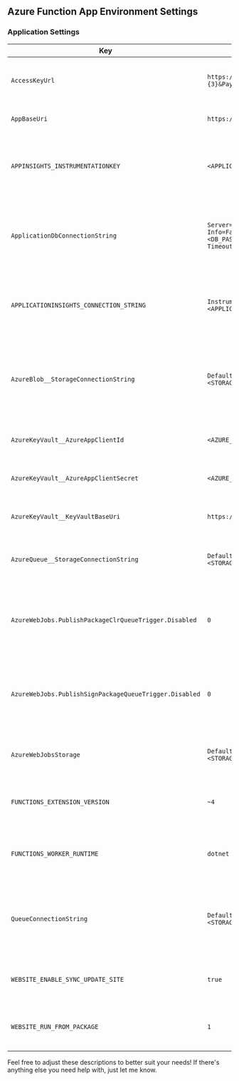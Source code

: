 ﻿## Azure Function App Environment Settings

### Application Settings

| Key                                        | Value                                                                                              | Description |
|--------------------------------------------|----------------------------------------------------------------------------------------------------|-------------|
| `AccessKeyUrl`                             | `https://opencredentialpublisher.org/credentials/connect?Issuer={0}&Scope={1}&Method={2}&Endpoint={3}&Payload={4}` | URL used for accessing credential data with specified parameters. |
| `AppBaseUri`                               | `https://api.opencredentialpublisher.org`                                                          | Base URI for the application API. |
| `APPINSIGHTS_INSTRUMENTATIONKEY`           | `<APPLICATION_INSIGHTS_KEY>`                                                                       | Key used to configure Azure Application Insights for monitoring and diagnostics. |
| `ApplicationDbConnectionString`            | `Server=tcp:<SQL_SERVER_NAME>.database.windows.net,1433;Initial Catalog=<DB_NAME>;Persist Security Info=False;User ID=<DB_USER>;Password=<DB_PASSWORD>;MultipleActiveResultSets=False;Encrypt=True;TrustServerCertificate=False;Connection Timeout=30;` | Connection string for the application's SQL database.  This should be the same as what is used by the API. |
| `APPLICATIONINSIGHTS_CONNECTION_STRING`    | `InstrumentationKey=<APPLICATION_INSIGHTS_KEY>;IngestionEndpoint=https://<REGION>.in.applicationinsights.azure.com/` | Connection string for Azure Application Insights, including the ingestion endpoint. |
| `AzureBlob__StorageConnectionString`       | `DefaultEndpointsProtocol=https;AccountName=<STORAGE_ACCOUNT_NAME>;AccountKey=<STORAGE_ACCOUNT_KEY>;EndpointSuffix=core.windows.net` | Connection string for Azure Blob Storage used by the application.  This should be the same as what is used by the API. |
| `AzureKeyVault__AzureAppClientId`          | `<AZURE_APP_CLIENT_ID>`                                                                            | Client ID for accessing Azure Key Vault. |
| `AzureKeyVault__AzureAppClientSecret`      | `<AZURE_APP_CLIENT_SECRET>`                                                                        | Client secret for accessing Azure Key Vault. |
| `AzureKeyVault__KeyVaultBaseUri`           | `https://<KEYVAULT_NAME>.vault.azure.net/`                                                         | Base URI for Azure Key Vault where secrets are stored. |
| `AzureQueue__StorageConnectionString`      | `DefaultEndpointsProtocol=https;AccountName=<STORAGE_ACCOUNT_NAME>;AccountKey=<STORAGE_ACCOUNT_KEY>;EndpointSuffix=core.windows.net` | Connection string for Azure Queue Storage used by the application. |
| `AzureWebJobs.PublishPackageClrQueueTrigger.Disabled` | `0`                                                                                               | Indicates whether the package publish queue trigger for Azure WebJobs is disabled (0 = enabled). |
| `AzureWebJobs.PublishSignPackageQueueTrigger.Disabled` | `0`                                                                                               | Indicates whether the sign package queue trigger for Azure WebJobs is disabled (0 = enabled). |
| `AzureWebJobsStorage`                      | `DefaultEndpointsProtocol=https;AccountName=<STORAGE_ACCOUNT_NAME>;AccountKey=<STORAGE_ACCOUNT_KEY>;EndpointSuffix=core.windows.net` | Connection string for storage used by Azure WebJobs. |
| `FUNCTIONS_EXTENSION_VERSION`              | `~4`                                                                                              | Specifies the version of the Azure Functions runtime to use. |
| `FUNCTIONS_WORKER_RUNTIME`                 | `dotnet`                                                                                          | Indicates the runtime used for Azure Functions (e.g., dotnet, node, python). |
| `QueueConnectionString`                    | `DefaultEndpointsProtocol=https;AccountName=<STORAGE_ACCOUNT_NAME>;AccountKey=<STORAGE_ACCOUNT_KEY>;EndpointSuffix=core.windows.net` | Connection string for Azure Queue Storage.  This should be same connection string as used by the API. |
| `WEBSITE_ENABLE_SYNC_UPDATE_SITE`          | `true`                                                                                            | Indicates whether to enable site synchronization updates. |
| `WEBSITE_RUN_FROM_PACKAGE`                 | `1`                                                                                               | Indicates whether the website should run from a package file. |

Feel free to adjust these descriptions to better suit your needs! If there's anything else you need help with, just let me know.
